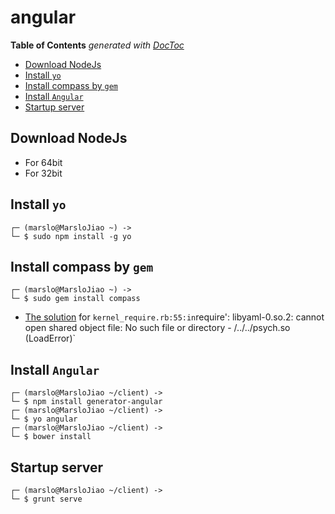# angular

**Table of Contents** _generated with_ [_DocToc_](https://github.com/thlorenz/doctoc)

* [Download NodeJs](config.md#download-nodejs)
* [Install `yo`](config.md#install-yo)
* [Install compass by `gem`](config.md#install-compass-by-gem)
* [Install `Angular`](config.md#install-angular)
* [Startup server](config.md#startup-server)

## Download NodeJs

* For 64bit 
* For 32bit 

## Install `yo`

```text
┌─ (marslo@MarsloJiao ~) ->
└─ $ sudo npm install -g yo
```

## Install compass by `gem`

```text
┌─ (marslo@MarsloJiao ~) ->
└─ $ sudo gem install compass
```

* [The solution](https://github.com/Marslo/MyBlog/blob/master/Programming/Ruby/RubyInstallationQ&A.md#libyaml-0so2--psychso) for `kernel_require.rb:55:in`require': libyaml-0.so.2: cannot open shared object file: No such file or directory - /../../psych.so \(LoadError\)\`

## Install `Angular`

```text
┌─ (marslo@MarsloJiao ~/client) ->
└─ $ npm install generator-angular
┌─ (marslo@MarsloJiao ~/client) ->
└─ $ yo angular
┌─ (marslo@MarsloJiao ~/client) ->
└─ $ bower install
```

## Startup server

```text
┌─ (marslo@MarsloJiao ~/client) ->
└─ $ grunt serve
```


